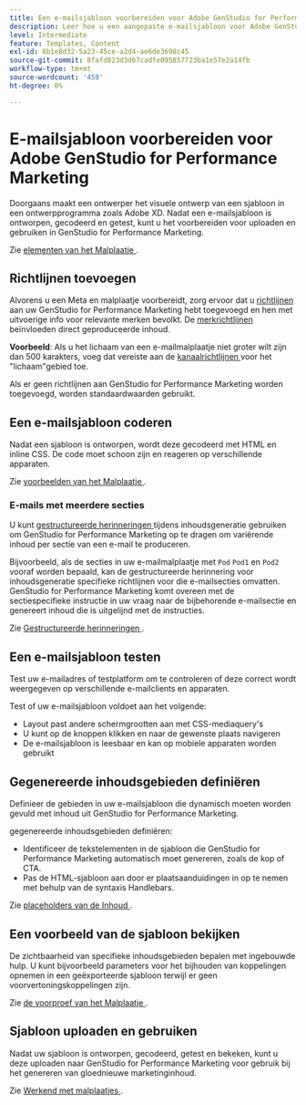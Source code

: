 ```yaml
---
title: Een e-mailsjabloon voorbereiden voor Adobe GenStudio for Performance Marketing
description: Leer hoe u een aangepaste e-mailsjabloon voor Adobe GenStudio for Performance Marketing maakt.
level: Intermediate
feature: Templates, Content
exl-id: 8b1e8d32-5a23-45ce-a2d4-ae6de3698c45
source-git-commit: 8fafd823d3d67cadfe095857723ba1e57e2a14fb
workflow-type: tm+mt
source-wordcount: '459'
ht-degree: 0%

---
```


# E-mailsjabloon voorbereiden voor Adobe GenStudio for Performance Marketing

Doorgaans maakt een ontwerper het visuele ontwerp van een sjabloon in een ontwerpprogramma zoals Adobe XD. Nadat een e-mailsjabloon is ontworpen, gecodeerd en getest, kunt u het voorbereiden voor uploaden en gebruiken in GenStudio for Performance Marketing.

Zie [ elementen van het Malplaatje ](use-templates.md#template-elements).

## Richtlijnen toevoegen

Alvorens u een Meta en malplaatje voorbereidt, zorg ervoor dat u [ richtlijnen ](/help/user-guide/guidelines/overview.md) aan uw GenStudio for Performance Marketing hebt toegevoegd en hen met uitvoerige info voor relevante merken bevolkt. De [ merkrichtlijnen ](/help/user-guide/guidelines/brands.md) beïnvloeden direct geproduceerde inhoud.

**Voorbeeld**: Als u het lichaam van een e-mailmalplaatje niet groter wilt zijn dan 500 karakters, voeg dat vereiste aan de [ kanaalrichtlijnen ](/help/user-guide/guidelines/brands.md#channel-guidelines) voor het &quot;lichaam&quot;gebied toe.

Als er geen richtlijnen aan GenStudio for Performance Marketing worden toegevoegd, worden standaardwaarden gebruikt.

## Een e-mailsjabloon coderen

Nadat een sjabloon is ontworpen, wordt deze gecodeerd met HTML en inline CSS. De code moet schoon zijn en reageren op verschillende apparaten.

Zie [ voorbeelden van het Malplaatje ](/help/user-guide/content/customize-template.md#template-examples).

### E-mails met meerdere secties

U kunt [ gestructureerde herinneringen ](/help/user-guide/effective-prompts.md#structured-prompts) tijdens inhoudsgeneratie gebruiken om GenStudio for Performance Marketing op te dragen om variërende inhoud per sectie van een e-mail te produceren.

Bijvoorbeeld, als de secties in uw e-mailmalplaatje met `Pod` `Pod1` en `Pod2` vooraf worden bepaald, kan de gestructureerde herinnering voor inhoudsgeneratie specifieke richtlijnen voor die e-mailsecties omvatten. GenStudio for Performance Marketing komt overeen met de sectiespecifieke instructie in uw vraag naar de bijbehorende e-mailsectie en genereert inhoud die is uitgelijnd met de instructies.

Zie [ Gestructureerde herinneringen ](/help/user-guide/effective-prompts.md#structured-prompts).

## Een e-mailsjabloon testen

Test uw e-mailadres of testplatform om te controleren of deze correct wordt weergegeven op verschillende e-mailclients en apparaten.

Test of uw e-mailsjabloon voldoet aan het volgende:

* Layout past andere schermgrootten aan met CSS-mediaquery&#39;s
* U kunt op de knoppen klikken en naar de gewenste plaats navigeren
* De e-mailsjabloon is leesbaar en kan op mobiele apparaten worden gebruikt

## Gegenereerde inhoudsgebieden definiëren

Definieer de gebieden in uw e-mailsjabloon die dynamisch moeten worden gevuld met inhoud uit GenStudio for Performance Marketing.

gegenereerde inhoudsgebieden definiëren:

* Identificeer de tekstelementen in de sjabloon die GenStudio for Performance Marketing automatisch moet genereren, zoals de kop of CTA.
* Pas de HTML-sjabloon aan door er plaatsaanduidingen in op te nemen met behulp van de syntaxis Handlebars.

Zie [ placeholders van de Inhoud ](/help/user-guide/content/customize-template.md#content-placeholders).

## Een voorbeeld van de sjabloon bekijken

De zichtbaarheid van specifieke inhoudsgebieden bepalen met ingebouwde hulp. U kunt bijvoorbeeld parameters voor het bijhouden van koppelingen opnemen in een geëxporteerde sjabloon terwijl er geen voorvertoningskoppelingen zijn.

Zie [ de voorproef van het Malplaatje ](/help/user-guide/content/customize-template.md#template-preview).

## Sjabloon uploaden en gebruiken

Nadat uw sjabloon is ontworpen, gecodeerd, getest en bekeken, kunt u deze uploaden naar GenStudio for Performance Marketing voor gebruik bij het genereren van gloednieuwe marketinginhoud.

Zie [ Werkend met malplaatjes ](use-templates.md).
